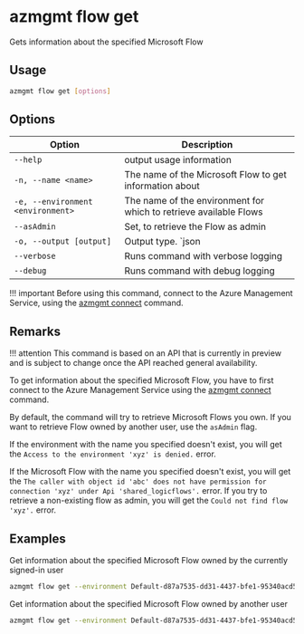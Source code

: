# azmgmt flow get

Gets information about the specified Microsoft Flow

## Usage

```sh
azmgmt flow get [options]
```

## Options

Option|Description
------|-----------
`--help`|output usage information
`-n, --name <name>`|The name of the Microsoft Flow to get information about
`-e, --environment <environment>`|The name of the environment for which to retrieve available Flows
`--asAdmin`|Set, to retrieve the Flow as admin
`-o, --output [output]`|Output type. `json|text`. Default `text`
`--verbose`|Runs command with verbose logging
`--debug`|Runs command with debug logging

!!! important
    Before using this command, connect to the Azure Management Service, using the [azmgmt connect](../connect.md) command.

## Remarks

!!! attention
    This command is based on an API that is currently in preview and is subject to change once the API reached general availability.

To get information about the specified Microsoft Flow, you have to first connect to the Azure Management Service using the [azmgmt connect](../connect.md) command.

By default, the command will try to retrieve Microsoft Flows you own. If you want to retrieve Flow owned by another user, use the `asAdmin` flag.

If the environment with the name you specified doesn't exist, you will get the `Access to the environment 'xyz' is denied.` error.

If the Microsoft Flow with the name you specified doesn't exist, you will get the `The caller with object id 'abc' does not have permission for connection 'xyz' under Api 'shared_logicflows'.` error. If you try to retrieve a non-existing flow as admin, you will get the `Could not find flow 'xyz'.` error.

## Examples

Get information about the specified Microsoft Flow owned by the currently signed-in user

```sh
azmgmt flow get --environment Default-d87a7535-dd31-4437-bfe1-95340acd55c5 --name 3989cb59-ce1a-4a5c-bb78-257c5c39381d
```

Get information about the specified Microsoft Flow owned by another user

```sh
azmgmt flow get --environment Default-d87a7535-dd31-4437-bfe1-95340acd55c5 --name 3989cb59-ce1a-4a5c-bb78-257c5c39381d --asAdmin
```